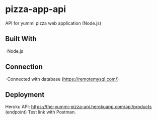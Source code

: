 # pizza-app-api
API for yummi pizza web application (Node.js)

## Built With

-Node.js

## Connection

-Connected with database (https://remotemysql.com/)

## Deployment

Heroku API: https://the-yummi-pizza-api.herokuapp.com/api/products (endpoint)
Test link with Postman.


